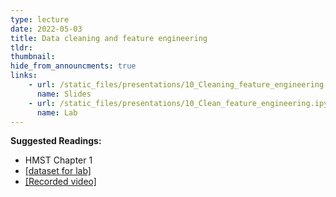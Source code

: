 ```yaml
---
type: lecture
date: 2022-05-03
title: Data cleaning and feature engineering
tldr: 
thumbnail: 
hide_from_announcments: true
links: 
    - url: /static_files/presentations/10_Cleaning_feature_engineering.pdf
      name: Slides
    - url: /static_files/presentations/10_Clean_feature_engineering.ipynb
      name: Lab
---
```

**Suggested Readings:**
- HMST Chapter 1
- [[dataset for lab]](https://www.dropbox.com/s/skuqnie43wdpny2/Lab10_Dataset.zip?dl=0)
- [[Recorded video]](https://youtube.com/playlist?list=PLHNZtBNWQ-87dHnJM-WVav4nZ1vIFR04v)
